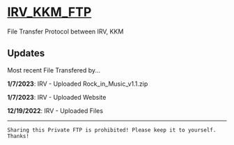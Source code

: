 # [IRV_KKM_FTP](https://ftp-irv-kkm.github.io/FTP/)
File Transfer Protocol between IRV, KKM


## Updates

Most recent File Transfered by...

**1/7/2023**: IRV - Uploaded Rock_in_Music_v1.1.zip

**1/7/2023**: IRV - Uploaded Website

**12/19/2022**: IRV - Uploaded Files

---

```
Sharing this Private FTP is prohibited! Please keep it to yourself. Thanks!
```
